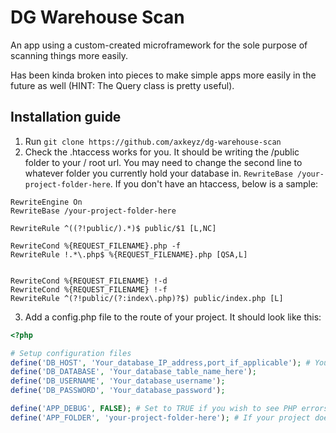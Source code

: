 # DG Warehouse Scan

An app using a custom-created microframework for the sole purpose of scanning things more easily.

Has been kinda broken into pieces to make simple apps more easily in the future as well (HINT: The Query class is pretty useful).

## Installation guide

1. Run `git clone https://github.com/axkeyz/dg-warehouse-scan`
2. Check the .htaccess works for you. It should be writing the /public folder to your / root url. You may need to change the second line to whatever folder you currently hold your database in. `RewriteBase /your-project-folder-here`. If you don't have an htaccess, below is a sample:
```
RewriteEngine On
RewriteBase /your-project-folder-here

RewriteRule ^((?!public/).*)$ public/$1 [L,NC]

RewriteCond %{REQUEST_FILENAME}.php -f
RewriteRule !.*\.php$ %{REQUEST_FILENAME}.php [QSA,L]


RewriteCond %{REQUEST_FILENAME} !-d
RewriteCond %{REQUEST_FILENAME} !-f
RewriteRule ^(?!public/(?:index\.php)?$) public/index.php [L]
```
3. Add a config.php file to the route of your project. It should look like this:
```php
<?php

# Setup configuration files
define('DB_HOST', 'Your_database_IP_address,port_if_applicable'); # Your_database_IP_address will work by itself if a default port is used
define('DB_DATABASE', 'Your_database_table_name_here');
define('DB_USERNAME', 'Your_database_username');
define('DB_PASSWORD', 'Your_database_password');

define('APP_DEBUG', FALSE); # Set to TRUE if you wish to see PHP errors. You will still see SQLSRV issues from bad queries.
define('APP_FOLDER', 'your-project-folder-here'); # If your project does not live at the root of your webserver files, put its folder name here.
```